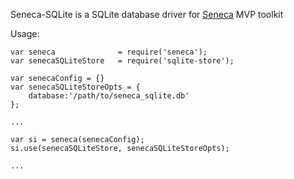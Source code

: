 Seneca-SQLite is a SQLite database driver for [Seneca] MVP toolkit

Usage:

    var seneca              = require('seneca');
    var senecaSQLiteStore   = require('sqlite-store');

    var senecaConfig = {}
    var senecaSQLiteStoreOpts = {
        database:'/path/to/seneca_sqlite.db'
    };

    ...

    var si = seneca(senecaConfig);
    si.use(senecaSQLiteStore, senecaSQLiteStoreOpts);

    ...

[Seneca]: http://senecajs.org/